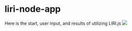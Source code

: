 # liri-node-app

Here is the start, user input, and results of utilizing LIRI.js
</n>
<img src='assets/lir.png'>

